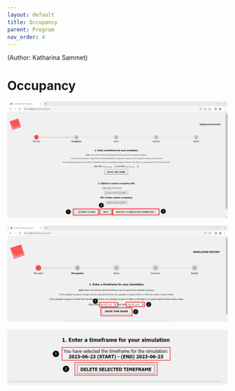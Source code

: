 ```yaml
---
layout: default
title: Occupancy
parent: Program
nav_order: 4
---
```

(Author: Katharina Sammet) 
# Occupancy

![Occupancy Start Page](images/ocp_start_page.png)

![Occupancy set Timeframe](images/ocp_timeframe.png)


![Occupancy timeframe saved](images/ocp_timeframe_saved.png)
